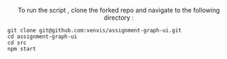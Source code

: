 <p align="center">To run the script , clone the forked repo and navigate to the following directory : </p>

```node
git clone git@github.com:venvis/assignment-graph-ui.git
cd assignment-graph-ui
cd src
npm start
```
